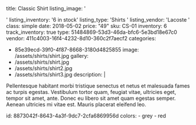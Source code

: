 title: Classic Shirt
listing_image: '<div class="statamify-thumb" style="background-image: url(/img/asset/bWFpbi9zaGlydHMvc2hpcnQuanBn?w=50&h=50&fit=crop&s=b2c414a8b6a182131cccb4b457bff90e)"></div>'
listing_inventory: '<span class="inventory-quantity">6</span> in stock'
listing_type: 'Shirts <a href="/cp/collections/entries/store_types/shirts" class="statamify-link"><span class="icon icon-forward"></span></a>'
listing_vendor: 'Lacoste <a href="/cp/collections/entries/store_vendors/lacoste" class="statamify-link"><span class="icon icon-forward"></span></a>'
class: simple
date: 2018-05-02
price: "49"
sku: CS-01
inventory: 6
track_inventory: true
type: 51484869-53d3-46da-bfc6-5e3bd18e67c0
vendor: 411c4003-16f4-4232-8d10-360c2f7aecf2
categories:
  - 85e39ecd-39f0-4f87-8668-3180d4825855
image: /assets/shirts/shirt.jpg
gallery:
  - /assets/shirts/shirt.jpg
  - /assets/shirts/shirt2.jpg
  - /assets/shirts/shirt3.jpg
description: |
  <p>Pellentesque habitant morbi tristique senectus et netus et malesuada fames ac turpis egestas. Vestibulum tortor quam, feugiat vitae, ultricies eget, tempor sit amet, ante. Donec eu libero sit amet quam egestas semper. Aenean ultricies mi vitae est. Mauris placerat eleifend leo.
  </p>
id: 8873042f-8643-4a3f-9dc7-2cfa6869956d
colors:
  - grey
  - red
